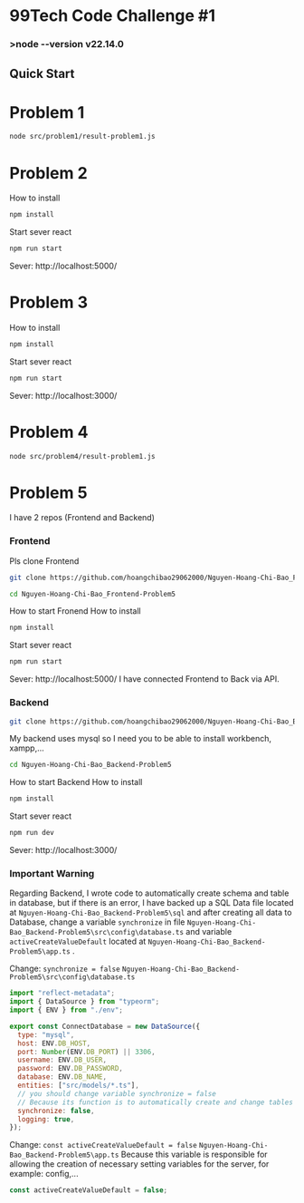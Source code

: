 # 99Tech Code Challenge #1 #
### >node --version v22.14.0

## Quick Start


# Problem 1 #

```sh
node src/problem1/result-problem1.js
```


# Problem 2 #

How to install
```sh
npm install
```

Start sever react
```sh
npm run start
```
Sever: http://localhost:5000/


# Problem 3 #

How to install
```sh
npm install
```

Start sever react
```sh
npm run start
```
Sever: http://localhost:3000/


# Problem 4 #

```sh
node src/problem4/result-problem1.js
```


# Problem 5 #

I have 2 repos (Frontend and Backend)

### Frontend
Pls clone Frontend
```sh
git clone https://github.com/hoangchibao29062000/Nguyen-Hoang-Chi-Bao_Frontend-Problem5.git
```
```sh
cd Nguyen-Hoang-Chi-Bao_Frontend-Problem5
```
How to start Fronend
  How to install
  ```sh
  npm install
  ```
  
  Start sever react
  ```sh
  npm run start
  ```
  Sever: http://localhost:5000/
I have connected Frontend to Back via API.

### Backend
```sh
git clone https://github.com/hoangchibao29062000/Nguyen-Hoang-Chi-Bao_Backend-Problem5.git
```

My backend uses mysql so I need you to be able to install workbench, xampp,...

```sh
cd Nguyen-Hoang-Chi-Bao_Backend-Problem5
```
How to start Backend
  How to install
  ```sh
  npm install
  ```
  
  Start sever react
  ```sh
  npm run dev
  ```
  Sever: http://localhost:3000/

### Important Warning
Regarding Backend, I wrote code to automatically create schema and table in database, but if there is an error, I have backed up a SQL Data file located at `Nguyen-Hoang-Chi-Bao_Backend-Problem5\sql` and after creating all data to Database, change a variable `synchronize` in file `Nguyen-Hoang-Chi-Bao_Backend-Problem5\src\config\database.ts` and variable `activeCreateValueDefault` located at `Nguyen-Hoang-Chi-Bao_Backend-Problem5\app.ts` .


Change: `synchronize = false` `Nguyen-Hoang-Chi-Bao_Backend-Problem5\src\config\database.ts`
```jsx
import "reflect-metadata";
import { DataSource } from "typeorm";
import { ENV } from "./env";

export const ConnectDatabase = new DataSource({
  type: "mysql",
  host: ENV.DB_HOST,
  port: Number(ENV.DB_PORT) || 3306,
  username: ENV.DB_USER,
  password: ENV.DB_PASSWORD,
  database: ENV.DB_NAME,
  entities: ["src/models/*.ts"],
  // you should change variable synchronize = false
  // Because its function is to automatically create and change tables according to models
  synchronize: false, 
  logging: true,
});
```

Change: `const activeCreateValueDefault = false` `Nguyen-Hoang-Chi-Bao_Backend-Problem5\app.ts`
Because this variable is responsible for allowing the creation of necessary setting variables for the server, for example: config,...

```jsx
const activeCreateValueDefault = false;
```
